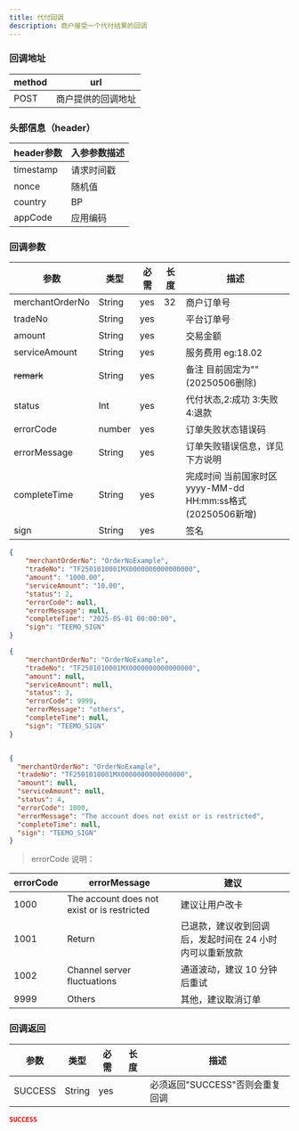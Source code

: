 ```yaml
---
title: 代付回调
description: 商户接受一个代付结果的回调
---
```


### 回调地址

| method | url                |
| ------ | ------------------ |
| POST   | 商户提供的回调地址 |

### 头部信息（header）

| header参数 | 入参参数描述 |
|----------|--------|
| timestamp | 请求时间戳  |
| nonce    | 随机值    |
| country  | BP     |
| appCode  | 应用编码   |

### 回调参数

| 参数              | 类型   | 必需 | 长度 | 描述                                             |
|-----------------| ------ | ---- | ---- |------------------------------------------------|
| merchantOrderNo | String | yes  | 32   | 商户订单号                                          |
| tradeNo         | String | yes  |      | 平台订单号                                          |
| amount          | String | yes  |      | 交易金额                                           |
| serviceAmount   | String | yes   |     | 服务费用  eg:18.02                                 |
| ~~remark~~      | String | yes  |      | 备注  目前固定为""   (20250506删除)                       |
| status          | Int | yes  |      | 代付状态,2:成功 3:失败 4:退款                            |
| errorCode       | number | yes  |      | 订单失败状态错误码                                      |
| errorMessage    | String | yes  |      | 订单失败错误信息，详见下方说明                                |
| completeTime    | String | yes  |     | 完成时间 当前国家时区 yyyy-MM-dd HH:mm:ss格式 (20250506新增) |
| sign            | String | yes  |      | 签名                                             |

```json title=成功回调示例
{
    "merchantOrderNo": "OrderNoExample",
    "tradeNo": "TF2501010001MX0000000000000000",
    "amount": "1000.00",
    "serviceAmount": "10.00",
    "status": 2,
    "errorCode": null,
    "errorMessage": null,
    "completeTime": "2025-05-01 00:00:00",
    "sign": "TEEMO_SIGN"
}
```

```json title=失败回调示例
{
    "merchantOrderNo": "OrderNoExample",
    "tradeNo": "TF2501010001MX0000000000000000",
    "amount": null,
    "serviceAmount": null,
    "status": 3,
    "errorCode": 9999,
    "errorMessage": "others",
    "completeTime": null,
    "sign": "TEEMO_SIGN"
}
```

```json title=退款回调示例

{
  "merchantOrderNo": "OrderNoExample",
  "tradeNo": "TF2501010001MX0000000000000000",
  "amount": null,
  "serviceAmount": null,
  "status": 4,
  "errorCode": 1000,
  "errorMessage": "The account does not exist or is restricted",
  "completeTime": null,
  "sign": "TEEMO_SIGN"
}
```

> errorCode 说明：

| errorCode | errorMessage                                | 建议                                                     |
| --------- | ------------------------------------------- | -------------------------------------------------------- |
| 1000      | The account does not exist or is restricted | 建议让用户改卡                                           |
| 1001      | Return                                      | 已退款，建议收到回调后，发起时间在 24 小时内可以重新放款 |
| 1002      | Channel server fluctuations                 | 通道波动，建议 10 分钟后重试                             |
| 9999      | Others                                      | 其他，建议取消订单                                       |

### 回调返回

| 参数    | 类型   | 必需 | 长度 | 描述                            |
| ------- | ------ | ---- | ---- | ------------------------------- |
| SUCCESS | String | yes  |      | 必须返回"SUCCESS"否则会重复回调 |

```json title=回调示例
SUCCESS
```
